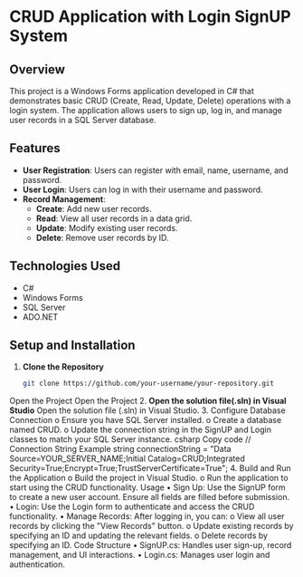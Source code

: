 
# CRUD Application with Login SignUP System

## Overview

This project is a Windows Forms application developed in C# that demonstrates basic CRUD (Create, Read, Update, Delete) operations with a login system. The application allows users to sign up, log in, and manage user records in a SQL Server database.

## Features

- **User Registration**: Users can register with email, name, username, and password.
- **User Login**: Users can log in with their username and password.
- **Record Management**:
  - **Create**: Add new user records.
  - **Read**: View all user records in a data grid.
  - **Update**: Modify existing user records.
  - **Delete**: Remove user records by ID.

## Technologies Used

- C#
- Windows Forms
- SQL Server
- ADO.NET

## Setup and Installation

1. **Clone the Repository**

   ```bash
   git clone https://github.com/your-username/your-repository.git
Open the Project
   Open the Project
2. **Open the solution file(.sln) in Visual Studio**
Open the solution file (.sln) in Visual Studio.
3.	Configure Database Connection
o	Ensure you have SQL Server installed.
o	Create a database named CRUD.
o	Update the connection string in the SignUP and Login classes to match your SQL Server instance.
csharp
Copy code
// Connection String Example
string connectionString = "Data Source=YOUR_SERVER_NAME;Initial Catalog=CRUD;Integrated Security=True;Encrypt=True;TrustServerCertificate=True";
4.	Build and Run the Application
o	Build the project in Visual Studio.
o	Run the application to start using the CRUD functionality.
Usage
•	Sign Up: Use the SignUP form to create a new user account. Ensure all fields are filled before submission.
•	Login: Use the Login form to authenticate and access the CRUD functionality.
•	Manage Records: After logging in, you can:
o	View all user records by clicking the "View Records" button.
o	Update existing records by specifying an ID and updating the relevant fields.
o	Delete records by specifying an ID.
Code Structure
•	SignUP.cs: Handles user sign-up, record management, and UI interactions.
•	Login.cs: Manages user login and authentication.

